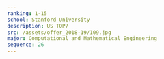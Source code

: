 ```yaml
---
ranking: 1-15
school: Stanford University
description: US TOP7
src: /assets/offer_2018-19/109.jpg
major: Computational and Mathematical Engineering
sequence: 26
---
```

